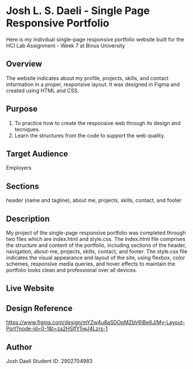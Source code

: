 # Josh L. S. Daeli - Single Page Responsive Portfolio

Here is my indivdual single-page responsive portfolio website built for the HCI Lab Assignment - Week 7 at Binus University

## Overview
The website indicates about my profile, projects, skills, and contact information in a proper, responsive layout.
It was designed in Figma and created using HTML and CSS.

## Purpose
1. To practice how to create the responsive web through its design and tecniques.
2. Learn the structures from the code to support the web quality.

## Target Audience
Employers

## Sections
header (name and tagline), about me, projects, skills, contact, and footer

## Description
My project of the single-page responsive portfolio was completed through two files which are index.html and style.css.
The index.html file comprises the structure and content of the portfolio, including sections of the header, navigation,
about-me, projects, skills, contact, and footer. The style.css file indicates the visual appearance and layout of the site, 
using flexbox, color schemes, responsive media queries, and hover effects to maintain the portfolio looks clean and
professional over all devices.

## Live Website


## Design Reference
https://www.figma.com/design/mYZw4u8aSDOpMZbV6lBe6J/My-Layout-Port?node-id=0-1&t=za2HSlfY5wJ4Lzrs-1

## Author
Josh Daeli
Student ID: 2902704983

